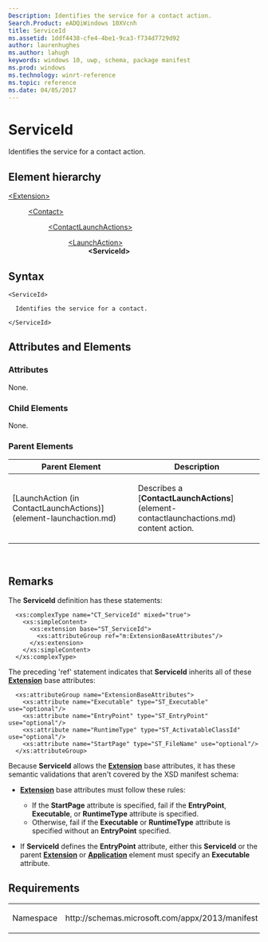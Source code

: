 ```yaml
---
Description: Identifies the service for a contact action.
Search.Product: eADQiWindows 10XVcnh
title: ServiceId
ms.assetid: 1ddf4438-cfe4-4be1-9ca3-f734d7729d92
author: laurenhughes
ms.author: lahugh
keywords: windows 10, uwp, schema, package manifest
ms.prod: windows
ms.technology: winrt-reference
ms.topic: reference
ms.date: 04/05/2017
---
```


# ServiceId




Identifies the service for a contact action.

## Element hierarchy

<dl>
<dt><a href="element-extension.md">&lt;Extension&gt;</a></dt>
<dd>
<dl>
<dt><a href="element-contact.md">&lt;Contact&gt;</a></dt>
<dd>
<dl>
<dt><a href="element-contactlaunchactions.md">&lt;ContactLaunchActions&gt;</a></dt>
<dd>
<dl>
<dt><a href="element-launchaction.md">&lt;LaunchAction&gt;</a></dt>
<dd><b>&lt;ServiceId&gt;</b></dd>
</dl>
</dd>
</dl>
</dd>
</dl>
</dd>
</dl>

## Syntax

``` syntax
<ServiceId>

  Identifies the service for a contact.

</ServiceId>
```

## Attributes and Elements


### Attributes

None.

### Child Elements

None.

### Parent Elements

<table>
<colgroup>
<col width="50%" />
<col width="50%" />
</colgroup>
<thead>
<tr class="header">
<th>Parent Element</th>
<th>Description</th>
</tr>
</thead>
<tbody>
<tr class="odd">
<td>[LaunchAction (in ContactLaunchActions)](element-launchaction.md)</td>
<td><p>Describes a [<strong>ContactLaunchActions</strong>](element-contactlaunchactions.md) content action.</p></td>
</tr>
</tbody>
</table>

 

## Remarks

The **ServiceId** definition has these statements:

``` syntax
  <xs:complexType name="CT_ServiceId" mixed="true">
    <xs:simpleContent>
      <xs:extension base="ST_ServiceId">
        <xs:attributeGroup ref="m:ExtensionBaseAttributes"/>
      </xs:extension>
    </xs:simpleContent>
  </xs:complexType>
```

The preceding 'ref' statement indicates that **ServiceId** inherits all of these [**Extension**](https://msdn.microsoft.com/library/windows/apps/dn423270) base attributes:

``` syntax
  <xs:attributeGroup name="ExtensionBaseAttributes">
    <xs:attribute name="Executable" type="ST_Executable" use="optional"/>
    <xs:attribute name="EntryPoint" type="ST_EntryPoint" use="optional"/>
    <xs:attribute name="RuntimeType" type="ST_ActivatableClassId" use="optional"/>
    <xs:attribute name="StartPage" type="ST_FileName" use="optional"/>
  </xs:attributeGroup>
```

Because **ServiceId** allows the [**Extension**](https://msdn.microsoft.com/library/windows/apps/dn423270) base attributes, it has these semantic validations that aren't covered by the XSD manifest schema:

-   [**Extension**](https://msdn.microsoft.com/library/windows/apps/dn423270) base attributes must follow these rules:

    -   If the **StartPage** attribute is specified, fail if the **EntryPoint**, **Executable**, or **RuntimeType** attribute is specified.
    -   Otherwise, fail if the **Executable** or **RuntimeType** attribute is specified without an **EntryPoint** specified.

-   If **ServiceId** defines the **EntryPoint** attribute, either this **ServiceId** or the parent [**Extension**](https://msdn.microsoft.com/library/windows/apps/dn423270) or [**Application**](https://msdn.microsoft.com/library/windows/apps/dn423250) element must specify an **Executable** attribute.

## Requirements

<table>
<colgroup>
<col width="50%" />
<col width="50%" />
</colgroup>
<tbody>
<tr class="odd">
<td><p>Namespace</p></td>
<td><p>http://schemas.microsoft.com/appx/2013/manifest</p></td>
</tr>
</tbody>
</table>

 

 



